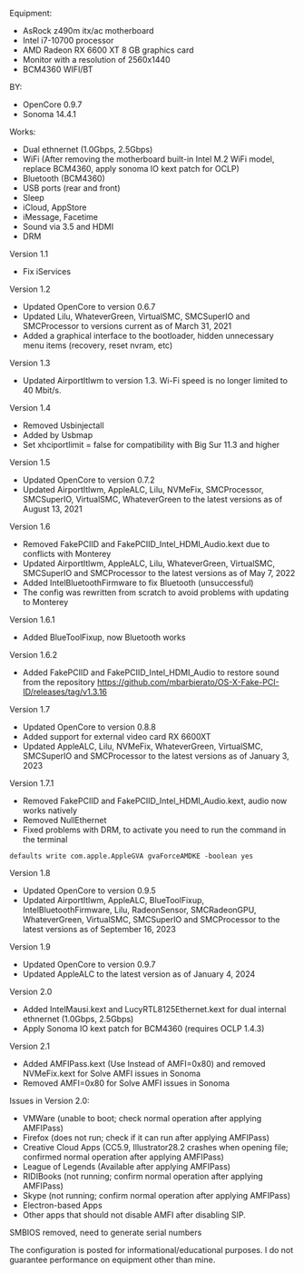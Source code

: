 Equipment:
- AsRock z490m itx/ac motherboard
- Intel i7-10700 processor
- AMD Radeon RX 6600 XT 8 GB graphics card
- Monitor with a resolution of 2560x1440
- BCM4360 WIFI/BT

BY:
- OpenCore 0.9.7
- Sonoma 14.4.1

Works:
- Dual ethnernet (1.0Gbps, 2.5Gbps)
- WiFi (After removing the motherboard built-in Intel M.2 WiFi model, replace BCM4360, apply sonoma IO kext patch for OCLP)
- Bluetooth (BCM4360)
- USB ports (rear and front)
- Sleep
- iCloud, AppStore
- iMessage, Facetime
- Sound via 3.5 and HDMI
- DRM

Version 1.1
- Fix iServices

Version 1.2
- Updated OpenCore to version 0.6.7
- Updated Lilu, WhateverGreen, VirtualSMC, SMCSuperIO and SMCProcessor to versions current as of March 31, 2021
- Added a graphical interface to the bootloader, hidden unnecessary menu items (recovery, reset nvram, etc)

Version 1.3
- Updated AirportItlwm to version 1.3. Wi-Fi speed is no longer limited to 40 Mbit/s.

Version 1.4
- Removed Usbinjectall
- Added by Usbmap
- Set xhciportlimit = false for compatibility with Big Sur 11.3 and higher

Version 1.5
- Updated OpenCore to version 0.7.2
- Updated AirportItlwm, AppleALC, Lilu, NVMeFix, SMCProcessor, SMCSuperIO, VirtualSMC, WhateverGreen to the latest versions as of August 13, 2021

Version 1.6
- Removed FakePCIID and FakePCIID_Intel_HDMI_Audio.kext due to conflicts with Monterey
- Updated AirportItlwm, AppleALC, Lilu, WhateverGreen, VirtualSMC, SMCSuperIO and SMCProcessor to the latest versions as of May 7, 2022
- Added IntelBluetoothFirmware to fix Bluetooth (unsuccessful)
- The config was rewritten from scratch to avoid problems with updating to Monterey

Version 1.6.1
- Added BlueToolFixup, now Bluetooth works

Version 1.6.2
- Added FakePCIID and FakePCIID_Intel_HDMI_Audio to restore sound from the repository
https://github.com/mbarbierato/OS-X-Fake-PCI-ID/releases/tag/v1.3.16

Version 1.7
- Updated OpenCore to version 0.8.8
- Added support for external video card RX 6600XT
- Updated AppleALC, Lilu, NVMeFix, WhateverGreen, VirtualSMC, SMCSuperIO and SMCProcessor to the latest versions as of January 3, 2023

Version 1.7.1
- Removed FakePCIID and FakePCIID_Intel_HDMI_Audio.kext, audio now works natively
- Removed NullEthernet
- Fixed problems with DRM, to activate you need to run the command in the terminal

``defaults write com.apple.AppleGVA gvaForceAMDKE -boolean yes``

Version 1.8
- Updated OpenCore to version 0.9.5
- Updated AirportItlwm, AppleALC, BlueToolFixup, IntelBluetoothFirmware, Lilu, RadeonSensor, SMCRadeonGPU, WhateverGreen, VirtualSMC, SMCSuperIO and SMCProcessor to the latest versions as of September 16, 2023

Version 1.9
- Updated OpenCore to version 0.9.7
- Updated AppleALC to the latest version as of January 4, 2024

Version 2.0
- Added IntelMausi.kext and LucyRTL8125Ethernet.kext for dual internal ethnernet (1.0Gbps, 2.5Gbps)
- Apply Sonoma IO kext patch for BCM4360 (requires OCLP 1.4.3)

Version 2.1
- Added AMFIPass.kext (Use Instead of AMFI=0x80) and removed NVMeFix.kext for Solve AMFI issues in Sonoma
- Removed AMFI=0x80 for Solve AMFI issues in Sonoma

Issues in Version 2.0:
- VMWare (unable to boot; check normal operation after applying AMFIPass)
- Firefox (does not run; check if it can run after applying AMFIPass)
- Creative Cloud Apps (CC5.9, Illustrator28.2 crashes when opening file; confirmed normal operation after applying AMFIPass)
- League of Legends (Available after applying AMFIPass)
- RIDIBooks (not running; confirm normal operation after applying AMFIPass)
- Skype (not running; confirm normal operation after applying AMFIPass)
- Electron-based Apps
- Other apps that should not disable AMFI after disabling SIP.

SMBIOS removed, need to generate serial numbers

The configuration is posted for informational/educational purposes. I do not guarantee performance on equipment other than mine.
